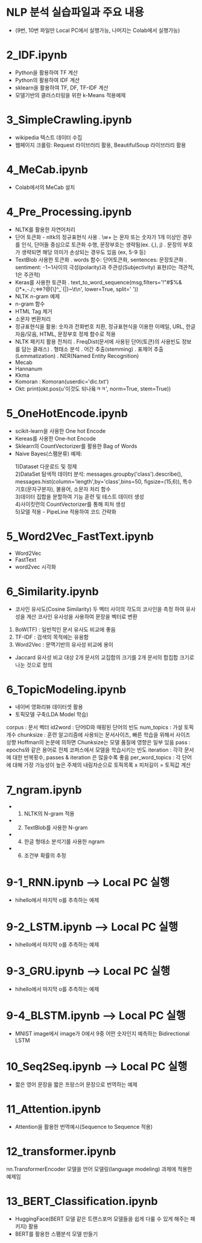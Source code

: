# NLP 분석 실습파일과 주요 내용 
 - (9번, 10번 파일만 Local PC에서 실행가능, 나머지는 Colab에서 실행가능)

# 2_IDF.ipynb
 - Python을 활용하여 TF 계산
 - Python의 활용하여 IDF 계산
 - sklearn을 활용하여 TF, DF, TF-IDF 계산
 - 모델기반의 클러스터링을 위한 k-Means 적용예제
 
# 3_SimpleCrawling.ipynb
 - wikipedia 텍스트 데이터 수집
 - 웹페이지 크롤링: Request 라이브러리 활용, BeautifulSoup 라이브러리 활용
 
# 4_MeCab.ipynb
 - Colab에서의 MeCab 설치
 
# 4_Pre_Processing.ipynb
 - NLTK를 활용한 자연어처리
 - 단어 토큰화 - nltk의 정규표현식 사용
  . \w+ 는 문자 또는 숫자가 1개 이상인 경우를 인식, 단어들 중심으로 토큰화 수행, 문장부호는 생략됨(ex. (,), j)
  . 문장의 부호가 생략되면 해당 의미가 손상되는 경우도 있음 (ex, 5-9 등)
 - TextBlob 사용한 토큰화
  . words 함수: 단어토큰화, sentences: 문장토큰화
  . sentiment: -1~1사이의 극성(polarity)과 주관성(Subjectivity) 표현(0는 객관적, 1은 주관적)
 - Keras를 사용한 토큰화
  . text_to_word_sequence(msg,filters='!"#$%&()*+,-./:;<=>?@[\\]^_`{|}~\t\n', lower=True, split=' '))
 - NLTK n-gram 예제
 - n-gram 함수
 - HTML Tag 제거
 - 소문자 변환처리
 - 정규표현식을 활용: 숫자과 전화번호 치환, 정규표현식을 이용한 이메일, URL, 한글자음/모음, HTML, 문장부호 정제 함수로 적용
 - NLTK 패키지 활용 전처리
  . FreqDist(문서에 사용된 단어(토큰)의 사용빈도 정보를 담는 클래스)
  . 형태소 분석
  . 어간 추출(stemming)
  . 표제어 추출(Lemmatization)
  . NER(Named Entity Recognition)
 - Mecab
 - Hannanum 
 - Kkma
 - Komoran : Komoran(userdic='dic.txt')
 - Okt: print(okt.pos(u'이것도 되나욬ㅋㅋ', norm=True, stem=True))

# 5_OneHotEncode.ipynb
 - scikit-learn을 사용한 One hot Encode
 - Kereas를 사용한 One-hot Encode
 - Sklearn의 CountVectorizer를 활용한 Bag of Words
 - Naive Bayes(스팸분류) 예제: 
 
  <ol>1)Dataset 다운로드 및 정제  
  <br>2)DataSet 탐색적 데이터 분석: messages.groupby('class').describe(), messages.hist(column='length',by='class',bins=50, figsize=(15,6)), 특수기호(문자구분자), 불용어, 소문자 처리 함수  
  <br>3)데이터 집합을 분할하여 기능 훈련 및 테스트 데이터 생성  
  <br>4)사이킷런의 CountVectorizer를 통해 피처 생성  
  <br>5)모델 적용 - PipeLine 적용하여 코드 간략화
  </ol>
  
# 5_Word2Vec_FastText.ipynb
 - Word2Vec
 - FastText
 - word2vec 시각화
 
# 6_Similarity.ipynb
 - 코사인 유사도(Cosine Similarity)
두 벡터 사이의 각도의 코사인을 측정 하여 유사성을 계산
코사인 유사성을 사용하여 문장을 벡터로 변환
1) BoW(TF) : 일반적인 문서 유사도 비교에 좋음
2) TF-IDF : 검색의 목적에는 유용함
3) Word2Vec : 문맥기반의 유사성 비교에 용이

 - Jaccard 유사성
비교 대상 2개 문서의 교집합의 크기를 2개 문서의 합집합 크기로 나눈 것으로 정의

# 6_TopicModeling.ipynb
 - 네이버 영화리뷰 데이터셋 활용
 - 토픽모델 구축(LDA Model 학습)
 
corpus : 문서 벡터
id2word : 단어ID와 매핑된 단어의 빈도
num_topics : 가설 토픽 개수
chunksize : 훈련 알고리즘에 사용되는 문서사이즈, 빠른 학습을 위해서 사이즈 상향
Hoffman의 논문에 의하면 Chunksize는 모델 품질에 영향은 일부 있음
pass : epochs와 같은 용어로 전체 코퍼스에서 모델을 학습시키는 빈도
iteration : 각각 문서에 대한 반복횟수, passes & iteration 은 많을수록 좋음
per_word_topics : 각 단어에 대해 가장 가능성이 높은 주제의 내림차순으로 토픽목록 x 피처길이 = 토픽값 계산

# 7_ngram.ipynb
 - 1) NLTK의 N-gram 적용
 - 2) TextBlob를 사용한 N-gram
 - 4) 한글 형태소 분석기를 사용한 ngram
 - 6) 조건부 확률의 추정
 
# 9-1_RNN.ipynb --> Local PC 실행
 - hihello에서 마지막 o를 추측하는 예제
# 9-2_LSTM.ipynb --> Local PC 실행
 - hihello에서 마지막 o를 추측하는 예제
# 9-3_GRU.ipynb --> Local PC 실행
 - hihello에서 마지막 o를 추측하는 예제
# 9-4_BLSTM.ipynb --> Local PC 실행
 - MNIST image에서 image가 0에서 9중 어떤 숫자인지 예측하는 Bidirectional LSTM
 
# 10_Seq2Seq.ipynb --> Local PC 실행
 - 짧은 영어 문장을 짧은 프랑스어 문장으로 번역하는 예제
 
# 11_Attention.ipynb
 - Attention을 활용한 번역예시(Sequence to Sequence 적용)
 
# 12_transformer.ipynb
 nn.TransformerEncoder 모델을 언어 모델링(language modeling) 과제에 적용한 예제임

# 13_BERT_Classification.ipynb
 - HuggingFace(BERT 모델 같은 트랜스포머 모델들을 쉽게 다룰 수 있게 해주는 패키지) 활용
 - BERT를 활용한 스팸분석 모델 만들기




 
  
  
  

  
